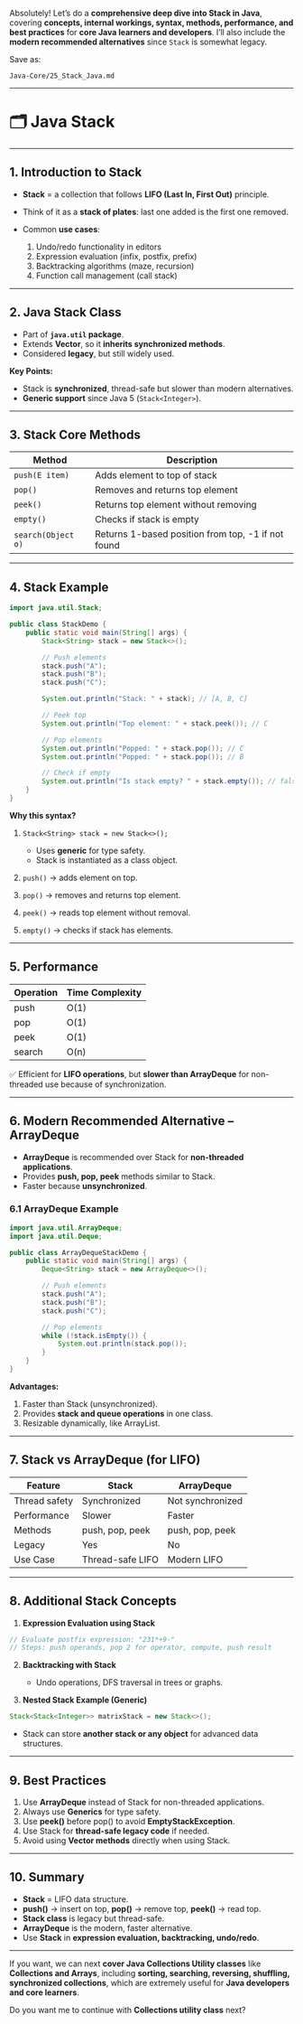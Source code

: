 Absolutely! Let’s do a **comprehensive deep dive into Stack in Java**, covering **concepts, internal workings, syntax, methods, performance, and best practices** for **core Java learners and developers**. I’ll also include the **modern recommended alternatives** since `Stack` is somewhat legacy.

Save as:

```
Java-Core/25_Stack_Java.md
```

---

# 🗂 Java Stack

---

## 1. Introduction to Stack

* **Stack** = a collection that follows **LIFO (Last In, First Out)** principle.
* Think of it as a **stack of plates**: last one added is the first one removed.
* Common **use cases**:

  1. Undo/redo functionality in editors
  2. Expression evaluation (infix, postfix, prefix)
  3. Backtracking algorithms (maze, recursion)
  4. Function call management (call stack)

---

## 2. Java Stack Class

* Part of **`java.util` package**.
* Extends **Vector**, so it **inherits synchronized methods**.
* Considered **legacy**, but still widely used.

**Key Points:**

* Stack is **synchronized**, thread-safe but slower than modern alternatives.
* **Generic support** since Java 5 (`Stack<Integer>`).

---

## 3. Stack Core Methods

| Method             | Description                                        |
| ------------------ | -------------------------------------------------- |
| `push(E item)`     | Adds element to top of stack                       |
| `pop()`            | Removes and returns top element                    |
| `peek()`           | Returns top element without removing               |
| `empty()`          | Checks if stack is empty                           |
| `search(Object o)` | Returns 1-based position from top, -1 if not found |

---

## 4. Stack Example

```java
import java.util.Stack;

public class StackDemo {
    public static void main(String[] args) {
        Stack<String> stack = new Stack<>();

        // Push elements
        stack.push("A");
        stack.push("B");
        stack.push("C");

        System.out.println("Stack: " + stack); // [A, B, C]

        // Peek top
        System.out.println("Top element: " + stack.peek()); // C

        // Pop elements
        System.out.println("Popped: " + stack.pop()); // C
        System.out.println("Popped: " + stack.pop()); // B

        // Check if empty
        System.out.println("Is stack empty? " + stack.empty()); // false
    }
}
```

**Why this syntax?**

1. `Stack<String> stack = new Stack<>();`

   * Uses **generic** for type safety.
   * Stack is instantiated as a class object.
2. `push()` → adds element on top.
3. `pop()` → removes and returns top element.
4. `peek()` → reads top element without removal.
5. `empty()` → checks if stack has elements.

---

## 5. Performance

| Operation | Time Complexity |
| --------- | --------------- |
| push      | O(1)            |
| pop       | O(1)            |
| peek      | O(1)            |
| search    | O(n)            |

✅ Efficient for **LIFO operations**, but **slower than ArrayDeque** for non-threaded use because of synchronization.

---

## 6. Modern Recommended Alternative – ArrayDeque

* **ArrayDeque** is recommended over Stack for **non-threaded applications**.
* Provides **push, pop, peek** methods similar to Stack.
* Faster because **unsynchronized**.

### 6.1 ArrayDeque Example

```java
import java.util.ArrayDeque;
import java.util.Deque;

public class ArrayDequeStackDemo {
    public static void main(String[] args) {
        Deque<String> stack = new ArrayDeque<>();

        // Push elements
        stack.push("A");
        stack.push("B");
        stack.push("C");

        // Pop elements
        while (!stack.isEmpty()) {
            System.out.println(stack.pop());
        }
    }
}
```

**Advantages:**

1. Faster than Stack (unsynchronized).
2. Provides **stack and queue operations** in one class.
3. Resizable dynamically, like ArrayList.

---

## 7. Stack vs ArrayDeque (for LIFO)

| Feature       | Stack            | ArrayDeque       |
| ------------- | ---------------- | ---------------- |
| Thread safety | Synchronized     | Not synchronized |
| Performance   | Slower           | Faster           |
| Methods       | push, pop, peek  | push, pop, peek  |
| Legacy        | Yes              | No               |
| Use Case      | Thread-safe LIFO | Modern LIFO      |

---

## 8. Additional Stack Concepts

1. **Expression Evaluation using Stack**

```java
// Evaluate postfix expression: "231*+9-"
// Steps: push operands, pop 2 for operator, compute, push result
```

2. **Backtracking with Stack**

   * Undo operations, DFS traversal in trees or graphs.

3. **Nested Stack Example (Generic)**

```java
Stack<Stack<Integer>> matrixStack = new Stack<>();
```

* Stack can store **another stack or any object** for advanced data structures.

---

## 9. Best Practices

1. Use **ArrayDeque** instead of Stack for non-threaded applications.
2. Always use **Generics** for type safety.
3. Use **peek()** before pop() to avoid **EmptyStackException**.
4. Use Stack for **thread-safe legacy code** if needed.
5. Avoid using **Vector methods** directly when using Stack.

---

## 10. Summary

* **Stack** = LIFO data structure.
* **push()** → insert on top, **pop()** → remove top, **peek()** → read top.
* **Stack class** is legacy but thread-safe.
* **ArrayDeque** is the modern, faster alternative.
* Use **Stack** in **expression evaluation, backtracking, undo/redo**.

---

If you want, we can next **cover Java Collections Utility classes** like **Collections and Arrays**, including **sorting, searching, reversing, shuffling, synchronized collections**, which are extremely useful for **Java developers and core learners**.

Do you want me to continue with **Collections utility class** next?
